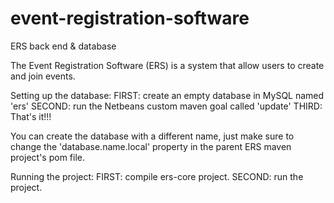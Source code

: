 # event-registration-software
ERS back end &amp; database

The Event Registration Software (ERS) is a system that allow users to create and join events.

Setting up the database:
FIRST: create an empty database in MySQL named 'ers'
SECOND: run the Netbeans custom maven goal called 'update'
THIRD: That's it!!!

You can create the database with a different name, just make sure to change the 'database.name.local' property in the parent ERS maven project's pom file.

Running the project:
FIRST: compile ers-core project.
SECOND: run the project.
